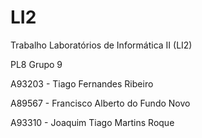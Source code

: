# LI2
Trabalho Laboratórios de Informática II (LI2)

PL8 Grupo 9

A93203 - Tiago Fernandes Ribeiro

A89567 - Francisco Alberto do Fundo Novo

A93310 - Joaquim Tiago Martins Roque
